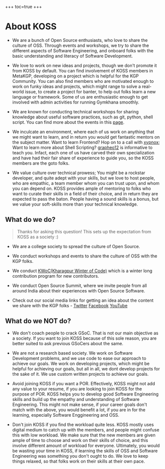 +++
toc=true
+++

# About KOSS

* We are a bunch of Open Source enthusiasts, who love to share the culture of OSS. Through events and workshops, we try to share the different aspects of Software Engineering, and onboard folks with the basic understanding and literacy of Software Development.
  
* We love to work on new ideas and projects, though we don't promote it from KOSS by default. You can find involvement of KOSS members in MetaKGP, developing on a project which is helpful for the KGP Community. You can also find members who are motivated enough to work on funky ideas and projects, which might range to solve a real-world issue, to create a project for banter, to help out folks learn a new language or framework. Some of us are enthusiastic enough to get involved with admin activities for running Gymkhana smoothly.
  
* We are known for conducting technical workshops for sharing knowledge about useful software practices, such as git, python, shell script. You can find more about the events in this [page](./../events/git-and-github.md).

* We inculcate an environment, where each of us work on anything that we might want to learn, and in return you would get fantastic mentors on the subject matter. Want to learn Frontend? Hop on to a call with [xypnox](https://xypnox.com/); Want to learn more about Shell Scripting? [grapheo12](https://grapheo12.in/) is informative to teach you. Infact, each one of us have carved their own specialization and have had their fair share of experience to guide you, so the KOSS members are the goto folks.

* We value culture over technical prowess; You might be a rockstar developer, and quite adept with your skills, but we love to host people, who are empathic, a team member whom you can trust upon, and whom you can depend on. KOSS provides ample of mentoring to folks who want to curate their skills in a field of their choice, and in return they are expected to pass the baton. People having a sound skills is a bonus, but we value your soft-skills more than your technical knowledge.
  
## What do we do?  

> Thanks for asking this question! This sets up the expectation from KOSS as a society :) 
 
* We are a college society to spread the culture of Open Source.

* We conduct workshops and events to share the culture of OSS with the KGP folks.

* We conduct [KWoC(Kharagpur Winter of Code)](https://kwoc.kossiitkgp.org/) which is a winter long contribution program for new contributors.

* We conduct Open Source Summit, where we invite people from all around India about their experiences with Open Source Software.

* Check out our social media links for getting an idea about the content we share with the KGP folks - [Twitter](https://twitter.com/kossiitkgp) [Facebook](https://www.facebook.com/kossiitkgp) [YouTube](https://www.youtube.com/c/KOSSIITKharagpur) 

## What do we NOT do?

* We don't coach people to crack GSoC. That is not our main objective as a society. If you want to join KOSS because of this sole reason, you are better suited to ask previous GSoCers about the same.
       
* We are not a research based society. We work on Software Development problems, and we use code to ease our approach to achieve our goals. We work on developing projects, which might be helpful for achieving our goals, but all in all, we dont develop projects for the sake of it. We use custom written projects to achieve our goals.

* Avoid joining KOSS if you want a POR. Effectively, KOSS might not add any value to your resume, if you are looking to join KOSS for the purpose of POR. KOSS helps you to develop good Software Engineering skills and build up the empathy and understanding of Software Engineering. This might not make sense, if your career goals don't match with the above, you would benefit a lot, if you are in for the learning, especially Software Enggineering and OSS.

* Don't join KOSS if you find the workload quite less. KOSS mostly uses digital medium to catch up with the members, and people might confuse this with low workload. We make sure that the new members are given ample of time to choose and work on their skills of choice, and this involve different amount of workload for everyone. Ultimately, you would be wasting your time in KOSS, if learning the skills of OSS and Software Engineering was something you don't ought to do. We love to keep things relaxed, so that folks work on their skills at their own pace.

